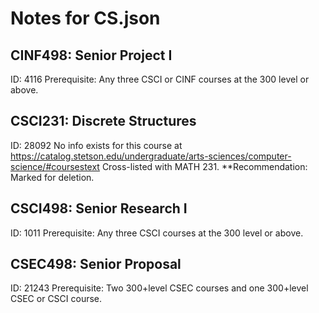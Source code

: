 # Notes for CS.json

## CINF498: Senior Project I

ID: 4116
Prerequisite: Any three CSCI or CINF courses at the 300 level or above.

## CSCI231: Discrete Structures

ID: 28092
No info exists for this course at <https://catalog.stetson.edu/undergraduate/arts-sciences/computer-science/#coursestext>
Cross-listed with MATH 231.
**Recommendation: Marked for deletion.

## CSCI498: Senior Research I

ID: 1011
Prerequisite: Any three CSCI courses at the 300 level or above.

## CSEC498: Senior Proposal

ID: 21243
Prerequisite: Two 300+level CSEC courses and one 300+level CSEC or CSCI course.
